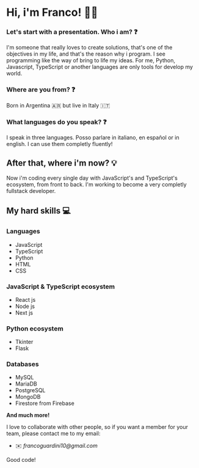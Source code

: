 # Hi, i'm Franco! :raising_hand_man:

### Let's start with a presentation. Who i am? :question:

I'm someone that really loves to create solutions, that's one of the objectives in my life, and that's the reason why i program. 
I see programming like the way of bring to life my ideas. For me, Python, Javascript, TypeScript or another languages 
are only tools for develop my world. 

### Where are you from? :question:
Born in Argentina :argentina: but live in Italy 🇮🇹

### What languages do you speak? :question:
I speak in three languages. Posso parlare in italiano, en español or in english. I can use them completly fluently!  

## After that, where i'm now? :bulb:
Now i'm coding every single day with JavaScript's and TypeScript's ecosystem, from front to back. 
I'm working to become a very completly fullstack developer.  

## My hard skills :computer:

### Languages
- JavaScript
- TypeScript
- Python
- HTML
- CSS

### JavaScript & TypeScript ecosystem
- React js
- Node js 
- Next js 

### Python ecosystem
- Tkinter
- Flask
 
### Databases 
- MySQL
- MariaDB
- PostgreSQL
- MongoDB
- Firestore from Firebase

**And much more!**

I love to collaborate with other people, so if you want a member for your team, please contact me to my email: 
- :envelope: _francoguardini10@gmail.com_

Good code!
